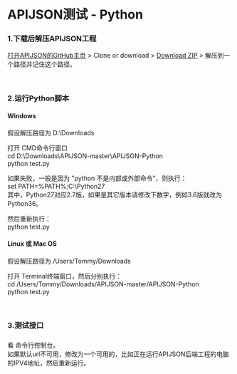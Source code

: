 # APIJSON测试 - Python

### 1.下载后解压APIJSON工程

[打开APIJSON的GitHub主页](https://github.com/TommyLemon/APIJSON) &gt; Clone or download &gt; [Download ZIP](https://github.com/TommyLemon/APIJSON/archive/master.zip) &gt; 解压到一个路径并记住这个路径。

<br />

### 2.运行Python脚本

#### Windows

假设解压路径为 D:\Downloads <br />

打开 CMD命令行窗口 <br />
cd D:\Downloads\APIJSON-master\APIJSON-Python<br />
python test.py<br />

如果失败，一般是因为 "python 不是内部或外部命令"，则执行： <br />
set PATH=%PATH%;C:\Python27<br />
其中，Python27对应2.7版，如果是其它版本请修改下数字，例如3.6版就改为Python36。 <br />

然后重新执行： <br />
python test.py<br />

#### Linux 或 Mac OS

假设解压路径为 /Users/Tommy/Downloads <br />

打开 Terminal终端窗口，然后分别执行： <br />
cd /Users/Tommy/Downloads/APIJSON-master/APIJSON-Python<br />
python test.py<br />

<br />

### 3.测试接口<h3/>

看 命令行控制台。<br />
如果默认url不可用，修改为一个可用的，比如正在运行APIJSON后端工程的电脑的IPV4地址，然后重新运行。

<br />
